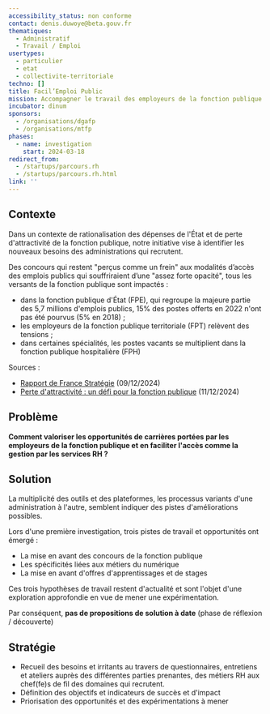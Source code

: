 ```yaml
---
accessibility_status: non conforme
contact: denis.duwoye@beta.gouv.fr
thematiques:
  - Administratif
  - Travail / Emploi
usertypes:
  - particulier
  - etat
  - collectivite-territoriale
techno: []
title: Facil’Emploi Public
mission: Accompagner le travail des employeurs de la fonction publique
incubator: dinum
sponsors:
  - /organisations/dgafp
  - /organisations/mtfp
phases:
  - name: investigation
    start: 2024-03-18
redirect_from:
  - /startups/parcours.rh
  - /startups/parcours.rh.html
link: ''
---
```

## Contexte

Dans un contexte de rationalisation des dépenses de l'État et de perte d'attractivité de la fonction publique, notre initiative vise à identifier les nouveaux besoins des administrations qui recrutent.

Des concours qui restent "perçus comme un frein" aux modalités d’accès des emplois publics qui souffriraient d’une "assez forte opacité", tous les versants de la fonction publique sont impactés :

*   dans la fonction publique d'État (FPE), qui regroupe la majeure partie des 5,7 millions d'emplois publics, 15% des postes offerts en 2022 n'ont pas été pourvus (5% en 2018) ;
*   les employeurs de la fonction publique territoriale (FPT) relèvent des tensions ;
*   dans certaines spécialités, les postes vacants se multiplient dans la fonction publique hospitalière (FPH)

Sources :

*   [Rapport de France Stratégie](https://www.strategie.gouv.fr/publications/travailler-fonction-publique-defi-de-lattractivite) (09/12/2024)
*   [Perte d'attractivité : un défi pour la fonction publique](https://www.vie-publique.fr/en-bref/296544-fonction-publique-des-pistes-pour-ameliorer-son-attractivite) (11/12/2024)


## Problème

**Comment valoriser les opportunités de carrières portées par les employeurs de la fonction publique et en faciliter l'accès comme la gestion par les services RH ?**

## Solution

La multiplicité des outils et des plateformes, les processus variants d'une administration à l'autre, semblent indiquer des pistes d'améliorations possibles.

Lors d'une première investigation, trois pistes de travail et opportunités ont émergé :

*   La mise en avant des concours de la fonction publique
*   Les spécificités liées aux métiers du numérique
*   La mise en avant d'offres d'apprentissages et de stages

Ces trois hypothèses de travail restent d'actualité et sont l'objet d'une exploration approfondie en vue de mener une expérimentation.

Par conséquent, **pas de propositions de solution à date** (phase de réflexion / découverte)

## Stratégie

*   Recueil des besoins et irritants au travers de questionnaires, entretiens et ateliers auprès des différentes parties prenantes, des métiers RH aux chef(fe)s de fil des domaines qui recrutent.
*   Définition des objectifs et indicateurs de succès et d'impact
*   Priorisation des opportunités et des expérimentations à mener
